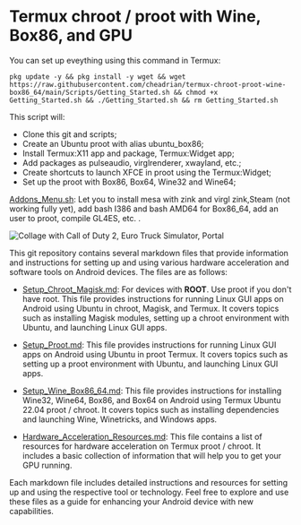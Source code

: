 # Termux chroot / proot with Wine, Box86, and GPU

You can set up eveything using this command in Termux:

    pkg update -y && pkg install -y wget && wget https://raw.githubusercontent.com/cheadrian/termux-chroot-proot-wine-box86_64/main/Scripts/Getting_Started.sh && chmod +x Getting_Started.sh && ./Getting_Started.sh && rm Getting_Started.sh
	
This script will:
- Clone this git and scripts;
- Create an Ubuntu proot with alias ubuntu_box86;
- Install Termux:X11 app and package, Termux:Widget app;
- Add packages as pulseaudio, virglrenderer, xwayland, etc.;
- Create shortcuts to launch XFCE in proot using the Termux:Widget;
- Set up the proot with Box86, Box64, Wine32 and Wine64;

[Addons_Menu.sh](Scripts/Addons_Menu.sh): Let you to install mesa with zink and virgl zink,Steam (not working fully yet), add bash I386 and bash AMD64 for Box86_64, add an user to proot, compile GL4ES, etc. .

![Collage with Call of Duty 2, Euro Truck Simulator, Portal](https://raw.githubusercontent.com/cheadrian/termux-chroot-proot-wine-box86_64/main/Games_Collage.png)

This git repository contains several markdown files that provide information and instructions for setting up and using various hardware acceleration and software tools on Android devices. The files are as follows:

- [Setup_Chroot_Magisk.md](Setup_Chroot_Magisk.md): For devices with **ROOT**. Use proot if you don't have root. This file provides instructions for running Linux GUI apps on Android using Ubuntu in chroot, Magisk, and Termux. It covers topics such as installing Magisk modules, setting up a chroot environment with Ubuntu, and launching Linux GUI apps.

- [Setup_Proot.md](Setup_Proot.md): This file provides instructions for running Linux GUI apps on Android using Ubuntu in proot Termux. It covers topics such as setting up a proot environment with Ubuntu, and launching Linux GUI apps.

- [Setup_Wine_Box86_64.md](Setup_Wine_Box86_64.md): This file provides instructions for installing Wine32, Wine64, Box86, and Box64 on Android using Termux Ubuntu 22.04 proot / chroot. It covers topics such as installing dependencies and launching Wine, Winetricks, and Windows apps.

- [Hardware_Acceleration_Resources.md](Hardware_Acceleration_Resources.md): This file contains a list of resources for hardware acceleration on Termux proot / chroot. It includes a basic collection of information that will help you to get your GPU running.

Each markdown file includes detailed instructions and resources for setting up and using the respective tool or technology. Feel free to explore and use these files as a guide for enhancing your Android device with new capabilities.